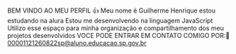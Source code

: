 BEM VINDO AO MEU PERFIL 👍
Meu nome é Guilherme Henrique
estou estudando na alura
Estou me desenvolvendo na linguagem JavaScript
Utilizo esse espaço para minha organização e compartilhamento dos meu projetos desenvolvidos
VOCE PODE ENTRAR EM CONTATO COMIGO POR:🙌
00001121260822sp@aluno.educacao.sp.gov.br

